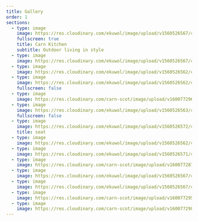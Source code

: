 ```yaml
---
title: Gallery
order: 1
sections:
  - type: image
    image: https://res.cloudinary.com/ekuwol/image/upload/v1560526567/chimenea/gallery/crop2_dhzk1i.jpg
    fullscreen: true
    title: Carn Kitchen
    subtitle: Outdoor living in style
  - type: image
    image: https://res.cloudinary.com/ekuwol/image/upload/v1560526567/chimenea/FSwave1_ga9adt.jpg
  - type: image
    image: https://res.cloudinary.com/ekuwol/image/upload/v1560526562/chimenea/eating_3_sddgcd.jpg
  - type: image
    image: https://res.cloudinary.com/ekuwol/image/upload/v1560526562/chimenea/detail_2_g210rs.jpg
    fullscreen: false
  - type: image
    image: https://res.cloudinary.com/carn-scot/image/upload/v1600772962/carn.scot%20page%201/with_box_ti7xyj.jpg
  - type: image
    image: https://res.cloudinary.com/ekuwol/image/upload/v1560526563/chimenea/3304_detail_1_fgmkah.jpg
    fullscreen: false
  - type: image
    image: https://res.cloudinary.com/ekuwol/image/upload/v1560526572/chimenea/seat1_joiym5.jpg
    title: seat
  - type: image
    image: https://res.cloudinary.com/ekuwol/image/upload/v1560526562/chimenea/3444_pizza_1_owfu0r.jpg
  - type: image
    image: https://res.cloudinary.com/ekuwol/image/upload/v1560526571/chimenea/P1030038_ruysiu.jpg
  - type: image
    image: https://res.cloudinary.com/carn-scot/image/upload/v1600772872/carn.scot%20page%201/pipe_cask_bench_b3smiq.jpg
  - type: image
    image: https://res.cloudinary.com/ekuwol/image/upload/v1560526567/chimenea/FSwave3_cnqmzo.jpg
  - type: image
    image: https://res.cloudinary.com/ekuwol/image/upload/v1560526567/chimenea/P1030012crop_wrvohp.jpg
  - type: image
    image: https://res.cloudinary.com/carn-scot/image/upload/v1600772956/carn.scot%20page%201/lampbox_vaowtd.jpg
  - type: image
    image: https://res.cloudinary.com/carn-scot/image/upload/v1600772983/carn.scot%20page%201/chim_crop_eviorz.jpg
---
```

